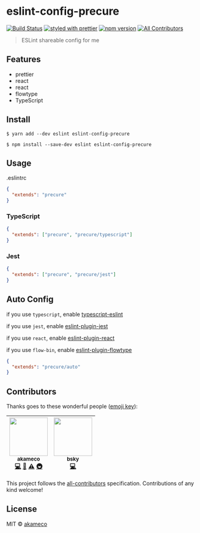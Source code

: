 # eslint-config-precure

[![Build Status](https://travis-ci.org/akameco/eslint-config-precure.svg?branch=master)](https://travis-ci.org/akameco/eslint-config-precure)
[![styled with prettier](https://img.shields.io/badge/styled_with-prettier-ff69b4.svg)](https://github.com/prettier/prettier)
[![npm version](https://badge.fury.io/js/eslint-config-precure.svg)](https://www.npmjs.com/package/eslint-config-precure)
[![All Contributors](https://img.shields.io/badge/all_contributors-2-orange.svg?style=flat-square)](#contributors)

> ESLint shareable config for me

## Features

- prettier
- react
- react
- flowtype
- TypeScript

## Install

```
$ yarn add --dev eslint eslint-config-precure
```

```
$ npm install --save-dev eslint eslint-config-precure
```

## Usage

.eslintrc

```json
{
  "extends": "precure"
}
```

### TypeScript

```json
{
  "extends": ["precure", "precure/typescript"]
}
```

### Jest

```json
{
  "extends": ["precure", "precure/jest"]
}
```

## Auto Config

if you use `typescript`, enable [typescript-eslint](https://github.com/typescript-eslint/typescript-eslint)

if you use `jest`, enable [eslint-plugin-jest](https://github.com/jest-community/eslint-plugin-jest)

if you use `react`, enable [eslint-plugin-react](https://github.com/yannickcr/eslint-plugin-react)

if you use `flow-bin`, enable [eslint-plugin-flowtype](https://github.com/gajus/eslint-plugin-flowtype)

```json
{
  "extends": "precure/auto"
}
```

## Contributors

Thanks goes to these wonderful people
([emoji key](https://github.com/kentcdodds/all-contributors#emoji-key)):

<!-- ALL-CONTRIBUTORS-LIST:START - Do not remove or modify this section -->
<!-- prettier-ignore -->
| [<img src="https://avatars2.githubusercontent.com/u/4002137?v=4" width="100px;"/><br /><sub><b>akameco</b></sub>](http://akameco.github.io)<br />[💻](https://github.com/akameco/eslint-config-precure/commits?author=akameco "Code") [📖](https://github.com/akameco/eslint-config-precure/commits?author=akameco "Documentation") [⚠️](https://github.com/akameco/eslint-config-precure/commits?author=akameco "Tests") [🚇](#infra-akameco "Infrastructure (Hosting, Build-Tools, etc)") | [<img src="https://avatars3.githubusercontent.com/u/38746192?v=4" width="100px;"/><br /><sub><b>bsky</b></sub>](https://bsky.moe)<br />[💻](https://github.com/akameco/eslint-config-precure/commits?author=imbsky "Code") |
| :---: | :---: |

<!-- ALL-CONTRIBUTORS-LIST:END -->

This project follows the
[all-contributors](https://github.com/kentcdodds/all-contributors)
specification. Contributions of any kind welcome!

## License

MIT © [akameco](http://akameco.github.io)
